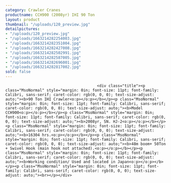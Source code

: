 ```yaml
---
category: Crawler Cranes
productname: CCH900 (2008yr) IHI 90 Ton
layout: product
thumbnail: "/uploads/120_preview.jpg"
detailpictures:
- "/uploads/120_preview.jpg"
- "/uploads/1663214282254003.jpg"
- "/uploads/1663214282351004.jpg"
- "/uploads/1663214282427008.jpg"
- "/uploads/1663214282502991.jpg"
- "/uploads/1663214282587005.jpg"
- "/uploads/1663214282696001.jpg"
- "/uploads/1663214282817002.jpg"
sold: false
---
```


                                            <div class="title"><p class="MsoNormal" style="margin: 0in; font-size: 11pt; font-family: Calibri, sans-serif; caret-color: rgb(0, 0, 0); text-size-adjust: auto;"><b>90 Ton IHI Crawler<o:p></o:p></b></p><p class="MsoNormal" style="margin: 0in; font-size: 11pt; font-family: Calibri, sans-serif; caret-color: rgb(0, 0, 0); text-size-adjust: auto;"><b>Model CCH900<o:p></o:p></b></p><p class="MsoNormal" style="margin: 0in; font-size: 11pt; font-family: Calibri, sans-serif; caret-color: rgb(0, 0, 0); text-size-adjust: auto;"><b>2008yr, SN. HJ-2<o:p></o:p></b></p><p class="MsoNormal" style="margin: 0in; font-size: 11pt; font-family: Calibri, sans-serif; caret-color: rgb(0, 0, 0); text-size-adjust: auto;"><b>16304 hrs.<o:p></o:p></b></p><p class="MsoNormal" style="margin: 0in; font-size: 11pt; font-family: Calibri, sans-serif; caret-color: rgb(0, 0, 0); text-size-adjust: auto;"><b>48m boom+ 50Ton + Swivel Hook (main hook not attached).<o:p></o:p></b></p><p class="MsoNormal" style="margin: 0in; font-size: 11pt; font-family: Calibri, sans-serif; caret-color: rgb(0, 0, 0); text-size-adjust: auto;"><b>Working condition/ Used and located in Japan<o:p></o:p></b></p><p class="MsoNormal" style="margin: 0in; font-size: 11pt; font-family: Calibri, sans-serif; caret-color: rgb(0, 0, 0); text-size-adjust: auto;"><br></p></div>

